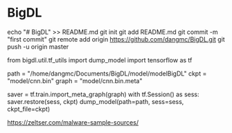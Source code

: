 # BigDL
echo "# BigDL" >> README.md
git init
git add README.md
git commit -m "first commit"
git remote add origin https://github.com/dangmc/BigDL.git
git push -u origin master

from bigdl.util.tf_utils import dump_model
import tensorflow as tf

path = "/home/dangmc/Documents/BigDL/model/modelBigDL"
ckpt = "model/cnn.bin"
graph = "model/cnn.bin.meta"

saver = tf.train.import_meta_graph(graph)
with tf.Session() as sess:
    saver.restore(sess, ckpt)
    dump_model(path=path, sess=sess, ckpt_file=ckpt)


https://zeltser.com/malware-sample-sources/

